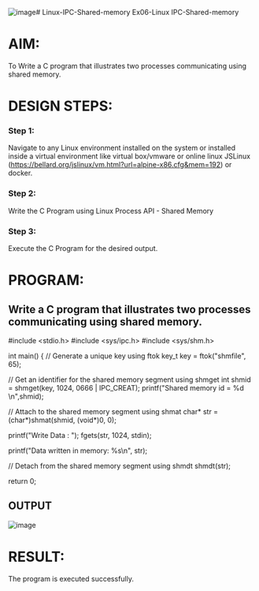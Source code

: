 ![image](https://github.com/user-attachments/assets/20508af1-8655-4197-9c3e-51a26c176b25)# Linux-IPC-Shared-memory
Ex06-Linux IPC-Shared-memory

# AIM:
To Write a C program that illustrates two processes communicating using shared memory.

# DESIGN STEPS:

### Step 1:

Navigate to any Linux environment installed on the system or installed inside a virtual environment like virtual box/vmware or online linux JSLinux (https://bellard.org/jslinux/vm.html?url=alpine-x86.cfg&mem=192) or docker.

### Step 2:

Write the C Program using Linux Process API - Shared Memory

### Step 3:

Execute the C Program for the desired output. 

# PROGRAM:

## Write a C program that illustrates two processes communicating using shared memory.
#include <stdio.h> #include <sys/ipc.h> #include <sys/shm.h>

int main() { // Generate a unique key using ftok key_t key = ftok("shmfile", 65);


// Get an identifier for the shared memory segment using shmget
int shmid = shmget(key, 1024, 0666 | IPC_CREAT);
  printf("Shared memory id = %d \n",shmid);


  // Attach to the shared memory segment using shmat char* str = (char*)shmat(shmid, (void*)0, 0);


  printf("Write Data : ");
fgets(str, 1024, stdin);

printf("Data written in memory: %s\n", str);

// Detach from the shared memory segment using shmdt
shmdt(str);

return 0;




## OUTPUT
![image](https://github.com/user-attachments/assets/1d431017-aa96-48c0-9534-c99acb63d9cb)



# RESULT:
The program is executed successfully.
